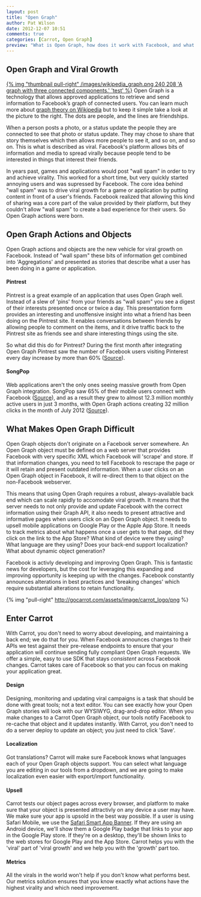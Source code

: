 ```yaml
---
layout: post
title: "Open Graph"
author: Pat Wilson
date: 2012-12-07 10:51
comments: true
categories: [Carrot, Open Graph]
preview: "What is Open Graph, how does it work with Facebook, and what can it do for my app?"
---
```

## Open Graph and Viral Growth
[{% img "thumbnail pull-right" /images/wikipedia_graph.png 240 208 'A graph with three connected components.' 'test' %}][wikigraph]
Open Graph is a technology that allows approved applications to retrieve and send information to Facebook’s graph of connected users. You can learn much more about [graph theory on Wikipedia](http://en.wikipedia.org/wiki/Graph_theory) but to keep it simple take a look at the picture to the right. The dots are people, and the lines are friendships.

When a person posts a photo, or a status update the people they are connected to see that photo or status update. They may chose to share that story themselves which then allows more people to see it, and so on, and so on. This is what is described as viral. Facebook's platform allows bits of information and media to spread virally because people tend to be interested in things that interest their friends.

In years past, games and applications would post "wall spam" in order to try and achieve virality. This worked for a short time, but very quickly started annoying users and was supressed by Facebook. The core idea behind "wall spam" was to drive viral growth for a game or application by putting content in front of a user's friends. Facebook realized that allowing this kind of sharing was a core part of the value provided by their platform, but they couldn't allow "wall spam" to create a bad experience for their users. So Open Graph actions were born.

## Open Graph Actions and Objects
Open Graph actions and objects are the new vehicle for viral growth on Facebook. Instead of "wall spam" these bits of information get combined into 'Aggregations' and presented as stories that describe what a user has been doing in a game or application.

#### Pintrest
Pintrest is a great example of an application that uses Open Graph well. Instead of a slew of 'pins' from your friends as "wall spam" you see a digest of their interests presented once or twice a day. This presentation form provides an interesting and unoffensive insight into what a friend has been doing on the Pintrest site. It enables conversations between friends by allowing people to comment on the items, and it drive traffic back to the Pintrest site as friends see and share interesting things using the site.

So what did this do for Pintrest? During the first month after integrating Open Graph Pintrest saw the number of Facebook users visiting Pinterest every day increase by more than 60% ([Source](https://developers.facebook.com/blog/post/2012/02/15/early-success-stories--timeline-apps-and-open-graph/)).

#### SongPop
Web applications aren't the only ones seeing massive growth from Open Graph integration. SongPop saw 65% of their mobile users connect with Facebook ([Source](http://evt.dispeak.com/ubm/gdc/eur12/playerShare.html?xml=201208063B1_1344942126937LGPL.xml)), and as a result they grew to almost 12.3 million monthly active users in just 3 months, with Open Graph actions creating 32 million clicks in the month of July 2012 ([Source](http://evt.dispeak.com/ubm/gdc/eur12/playerShare.html?xml=201208063B2_1344942126937LGPL.xml)).

## What Makes Open Graph Difficult
Open Graph objects don't originate on a Facebook server somewhere. An Open Graph object must be defined on a web server that provides Facebook with very specific XML which Facebook will 'scrape' and store. If that information changes, you need to tell Facebook to rescrape the page or it will retain and present outdated information. When a user clicks on an Open Graph object in Facebook, it will re-direct them to that object on the non-Facebook webserver.

This means that using Open Graph requires a robust, always-available back end which can scale rapidly to accomodate viral growth. It means that the server needs to not only provide and update Facebook with the correct information using their Graph API, it also needs to present attractive and informative pages when users click on an Open Graph object. It needs to upsell mobile applications on Google Play or the Apple App Store. It needs to track metrics about what happens once a user gets to that page, did they click on the link to the App Store? What kind of device were they using? What language are they using? Does your back-end support localization? What about dynamic object generation?

Facebook is activly developing and improving Open Graph. This is fantastic news for developers, but the cost for leveraging this expanding and improving opportunity is keeping up with the changes. Facebook constantly announces alterations in best practices and 'breaking changes' which require substantial alterations to retain functionality.

{% img "pull-right" http://gocarrot.com/assets/image/carrot_logo/png %}
## Enter Carrot
With Carrot, you don't need to worry about developing, and maintaining a back end; we do that for you. When Facebook announces changes to their APIs we test against their pre-release endpoints to ensure that your application will continue sending fully compliant Open Graph requests. We offer a simple, easy to use SDK that stays _consistent_ across Facebook changes. Carrot takes care of Facebook so that you can focus on making your application great.

#### Design
Designing, monitoring and updating viral campaigns is a task that should be done with great tools; not a text editor. You can see exactly how your Open Graph stories will look with our WYSIWYG, drag-and-drop editor. When you make changes to a Carrot Open Graph object, our tools notify Facebook to re-cache that object and it updates instantly. With Carrot, you don't need to do a server deploy to update an object; you just need to click 'Save'.

#### Localization
Got translations? Carrot will make sure Facebook knows what languages each of your Open Graph objects support. You can select what language you are editing in our tools from a dropdown, and we are going to make localization even easier with export/import functionality.

#### Upsell
Carrot tests our object pages across every browser, and platform to make sure that your object is presented attractivly on any device a user may have. We make sure your app is upsold in the best way possible. If a user is using Safari Mobile, we use the [Safari Smart App Banner](http://developer.apple.com/library/ios/#documentation/AppleApplications/Reference/SafariWebContent/PromotingAppswithAppBanners/PromotingAppswithAppBanners.html). If they are using an Android device, we'll show them a Google Play badge that links to your app in the Google Play store. If they're on a desktop, they'll be shown links to the web stores for Google Play and the App Store. Carrot helps you with the 'viral' part of 'viral growth' and we help you with the 'growth' part too.

#### Metrics
All the virals in the world won't help if you don't know what performs best. Our metrics solution ensures that you know exactly what actions have the highest virality and which need improvement.

[wikigraph]: http://en.wikipedia.org/wiki/Connected_component_(graph_theory)
